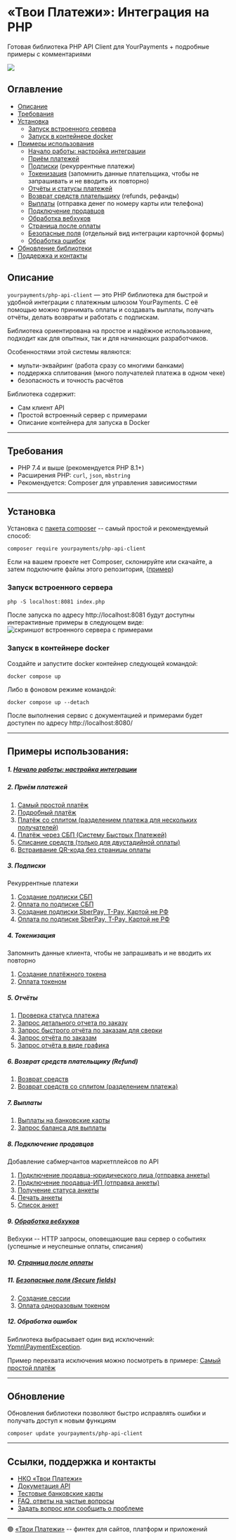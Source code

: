 # «Твои Платежи»: Интеграция на PHP
Готовая библиотека PHP API Client для YourPayments + 
подробные примеры с комментариями

![](https://repository-images.githubusercontent.com/638835276/2067d028-b541-4355-b069-3c12c8a28042)

## Оглавление
- [Описание](#описание)
- [Требования](#требования)
- [Установка](#установка)
  - [Запуск встроенного сервера](#запуск-встроенного-сервера)
  - [Запуск в контейнере docker](#запуск-в-контейнере-docker)
- [Примеры использования](#примеры-использования)
  - [Начало работы: настройка интеграции](#1-начало-работы-настройка-интеграции)
  - [Приём платежей](#2-приём-платежей)
  - [Подписки](#3-подписки) (рекуррентные платежи)
  - [Токенизация](#4-токенизация) (запомнить данные плательщика, чтобы не запрашивать и не вводить их повторно)
  - [Отчёты и статусы платежей](#5-отчёты)
  - [Возврат средств плательщику](#6-возврат-средств-плательщику-refund) (refunds, рефанды)
  - [Выплаты](#7-выплаты) (отправка денег по номеру карты или телефона)
  - [Подключение продавцов](#8-подключение-продавцов)
  - [Обработка вебхуков](#9-обработка-вебхуков)
  - [Страница после оплаты](#10-страница-после-оплаты)
  - [Безопасные поля](#11-безопасные-поля-secure-fields) (отдельный вид интеграции карточной формы)
  - [Обработка ошибок](#12-обработка-ошибок)
- [Обновление библиотеки](#обновление)
- [Поддержка и контакты](#ссылки-поддержка-и-контакты)

## Описание
`yourpayments/php-api-client` — это PHP библиотека для быстрой и удобной интеграции с платежным шлюзом YourPayments. 
С её помощью можно принимать оплаты и создавать выплаты, получать  отчёты, делать возвраты и работать с подпискам.

Библиотека ориентирована на простое и надёжное использование, подходит как для опытных, так и для начинающих разработчиков.

Особенностями этой системы являются:
- мульти-эквайринг (работа сразу со многими банками)
- поддержка сплитования (много получателей платежа в одном чеке)
- безопасность и точность расчётов

Библиотека содержит:
- Сам клиент API
- Простой встроенный сервер с примерами
- Описание контейнера для запуска в Docker

---

## Требования

- PHP 7.4 и выше (рекомендуется PHP 8.1+)
- Расширения PHP: `curl`, `json`, `mbstring`
- Рекомендуется: Composer для управления зависимостями

---

## Установка
Установка с [пакета composer](https://packagist.org/packages/yourpayments/php-api-client) -- самый простой и рекомендуемый способ:

```shell
composer require yourpayments/php-api-client
```

Если на вашем проекте нет Composer, 
склонируйте или скачайте, а затем подключите файлы этого репозитория, 
([пример](src/Examples/autoload.php)) 

### Запуск встроенного сервера
```shell
php -S localhost:8081 index.php
```

После запуска по адресу http://localhost:8081 будут доступны интерактивные примеры в следующем виде:
![скриншот встроенного сервера с примерами](/screenshot2.jpg)


### Запуск в контейнере docker
Создайте и запустите docker контейнер следующей командой:
```shell
docker compose up
```

Либо в фоновом режиме командой:
```shell
docker compose up --detach
```
После выполнения сервис с документацией и примерами будет доступен по адресу http://localhost:8080/

---
 
## Примеры использования:
##### 1. [Начало работы: настройка интеграции](src/Examples/start.php)

##### 2. Приём платежей
1. [Cамый простой платёж](src/Examples/simpleGetPaymentLink.php)
1. [Подробный платёж](src/Examples/getPaymentLink.php)
1. [Платёж со сплитом (разделением платежа для нескольких получателей)](src/Examples/getPaymentLinkMarketplace.php)
1. [Платёж через СБП (Систему Быстрых Платежей)](src/Examples/getFasterPayment.php)
1. [Списание средств (только для двустадийной оплаты)](src/Examples/paymentCapture.php)
1. [Встраивание QR-кода без страницы оплаты](/src/Examples/payQrCode.php) 

##### 3. Подписки
Рекуррентные платежи
1. [Создание подписки СБП](src/Examples/getBindingFasterPayment.php)
1. [Оплата по подписке СБП](src/Examples/paymentByFasterBinding.php)
1. [Создание подписки SberPay, T-Pay, Картой не РФ](src/Examples/getBindingPays.php)
1. [Оплата по подписке SberPay, T-Pay, Картой не РФ](src/Examples/paymentByBindingPays.php)
   
##### 4. Токенизация
Запомнить данные клиента, чтобы не запрашивать и не вводить их повторно
1. [Создание платёжного токена ](src/Examples/getToken.php)
2. [Оплата токеном](src/Examples/paymentByToken.php)
  
##### 5. Отчёты
1. [Проверка статуса платежа](src/Examples/paymentGetStatus.php)
2. [Запрос детального отчета по заказу](src/Examples/getReportOrderDetails.php)
3. [Запрос быстрого отчёта по заказам для сверки](src/Examples/getReportOrder.php)
4. [Запрос отчёта по заказам](src/Examples/getReportGeneral.php)
5. [Запрос отчёта в виде графика](src/Examples/getReportChart.php)

##### 6. Возврат средств плательщику (Refund)
1. [Возврат средств](src/Examples/paymentRefund.php)
2. [Возврат средств со сплитом (разделением платежа)](src/Examples/paymentRefundMarketplace.php)

##### 7. Выплаты
1. [Выплаты на банковские карты](src/Examples/payoutCreate.php)
2. [Запрос баланса для выплаты](src/Examples/payoutGetBalance.php)

##### 8. Подключение продавцов
Добавление сабмерчантов маркетплейсов по API
1. [Подключение продавца-юридического лица (отправка анкеты)](src/Examples/qstCreateOrg.php)
2. [Подключение продавца-ИП (отправка анкеты)](src/Examples/qstCreateIp.php)
3. [Получение статуса анкеты](src/Examples/qstStatus.php)
4. [Печать анкеты](src/Examples/qstPrint.php)
5. [Список анкет](src/Examples/qstList.php)

##### 9. [Обработка вебхуков](src/Examples/webhookProcessing.php)
Вебхуки -- HTTP запросы, оповещающие ваш сервер о событиях (успешные и неуспешные оплаты, списания) 

##### 10. [Страница после оплаты](src/Examples/returnPage.php)

##### 11. [Безопасные поля (Secure fields)](src/Examples/secureFields.php)
2. [Создание сессии](src/Examples/getSession.php)
3. [Оплата одноразовым токеном](src/Examples/oneTimeTokenPayment.php)

##### 12. Обработка ошибок
Библиотека выбрасывает один вид исключений: [Ypmn\PaymentException](/src/PaymentException.php).

Пример перехвата исключения можно посмотреть в примере: [Cамый простой платёж](src/Examples/simpleGetPaymentLink.php)

---

## Обновление

Обновления библиотеки позволяют быстро исправлять ошибки и получать доступ к новым функциям

```shell
composer update yourpayments/php-api-client
```

---

## Ссылки, поддержка и контакты
- [НКО «Твои Платежи»](https://YPMN.ru/?utm_source=php-api-client)
- [Докуметация API](https://ypmn.ru/ru/documentation/?utm_source=php-api-client)
- [Тестовые банковские карты](https://ypmn.ru/ru/documentation/?utm_source=php-api-client#tag/testing)
- [FAQ, ответы на частые вопросы](https://ypmn.ru/ru/support/?utm_source=php-api-client)
- [Задать вопрос или сообщить о проблеме](https://github.com/yourpayments/php-api-client/issues/new)

---
🟢 [«Твои Платежи»](https://YPMN.ru/ "Платёжная система для сайтов, платформ и приложений") -- финтех для сайтов, платформ и приложений
